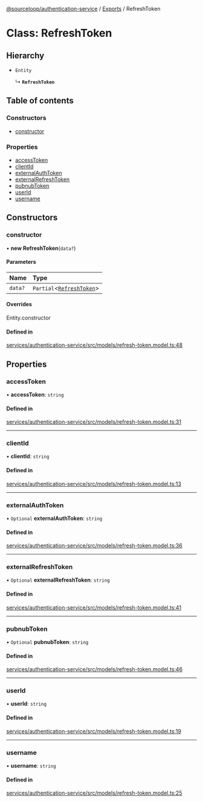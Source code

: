 [@sourceloop/authentication-service](../README.md) / [Exports](../modules.md) / RefreshToken

# Class: RefreshToken

## Hierarchy

- `Entity`

  ↳ **`RefreshToken`**

## Table of contents

### Constructors

- [constructor](RefreshToken.md#constructor)

### Properties

- [accessToken](RefreshToken.md#accesstoken)
- [clientId](RefreshToken.md#clientid)
- [externalAuthToken](RefreshToken.md#externalauthtoken)
- [externalRefreshToken](RefreshToken.md#externalrefreshtoken)
- [pubnubToken](RefreshToken.md#pubnubtoken)
- [userId](RefreshToken.md#userid)
- [username](RefreshToken.md#username)

## Constructors

### constructor

• **new RefreshToken**(`data?`)

#### Parameters

| Name | Type |
| :------ | :------ |
| `data?` | `Partial`<[`RefreshToken`](RefreshToken.md)\> |

#### Overrides

Entity.constructor

#### Defined in

[services/authentication-service/src/models/refresh-token.model.ts:48](https://github.com/sourcefuse/loopback4-microservice-catalog/blob/bc2553587/services/authentication-service/src/models/refresh-token.model.ts#L48)

## Properties

### accessToken

• **accessToken**: `string`

#### Defined in

[services/authentication-service/src/models/refresh-token.model.ts:31](https://github.com/sourcefuse/loopback4-microservice-catalog/blob/bc2553587/services/authentication-service/src/models/refresh-token.model.ts#L31)

___

### clientId

• **clientId**: `string`

#### Defined in

[services/authentication-service/src/models/refresh-token.model.ts:13](https://github.com/sourcefuse/loopback4-microservice-catalog/blob/bc2553587/services/authentication-service/src/models/refresh-token.model.ts#L13)

___

### externalAuthToken

• `Optional` **externalAuthToken**: `string`

#### Defined in

[services/authentication-service/src/models/refresh-token.model.ts:36](https://github.com/sourcefuse/loopback4-microservice-catalog/blob/bc2553587/services/authentication-service/src/models/refresh-token.model.ts#L36)

___

### externalRefreshToken

• `Optional` **externalRefreshToken**: `string`

#### Defined in

[services/authentication-service/src/models/refresh-token.model.ts:41](https://github.com/sourcefuse/loopback4-microservice-catalog/blob/bc2553587/services/authentication-service/src/models/refresh-token.model.ts#L41)

___

### pubnubToken

• `Optional` **pubnubToken**: `string`

#### Defined in

[services/authentication-service/src/models/refresh-token.model.ts:46](https://github.com/sourcefuse/loopback4-microservice-catalog/blob/bc2553587/services/authentication-service/src/models/refresh-token.model.ts#L46)

___

### userId

• **userId**: `string`

#### Defined in

[services/authentication-service/src/models/refresh-token.model.ts:19](https://github.com/sourcefuse/loopback4-microservice-catalog/blob/bc2553587/services/authentication-service/src/models/refresh-token.model.ts#L19)

___

### username

• **username**: `string`

#### Defined in

[services/authentication-service/src/models/refresh-token.model.ts:25](https://github.com/sourcefuse/loopback4-microservice-catalog/blob/bc2553587/services/authentication-service/src/models/refresh-token.model.ts#L25)
